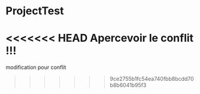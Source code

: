 # ProjectTest

<<<<<<< HEAD
Apercevoir le conflit !!!
=======
modification pour conflit
>>>>>>> 9ce2755b1fc54ea740fbb8bcdd70b8b6041b95f3
